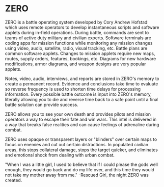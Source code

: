 # ZERO
ZERO is a battle operating system developed by Cory Andrew Hofstad which uses remote operators to develop instantaneous scripts and software applets during in-field operations. During battle, commands are sent to teams of active duty military and civilian experts. Software terminals are coding apps for mission functions while monitoring any mission changes using video, audio, satellite, radio, visual tracking, etc. Battle plans are common software applets. Changes to mission applets require new maps, routes, supply orders, features, bookings, etc. Diagrams for new hardware modifications, armor diagrams, and weapon designs are very popular applets.

Notes, video, audio, interviews, and reports are stored in ZERO's memory to create a permanent record. Evidence and conclusions take time to evaluate so reverse frequency is used to shorten time delays for processing information. Every possible battle outcome is input into ZERO's memory, literally allowing you to die and reverse time back to a safe point until a final battle solution can provide success.

ZERO allows you to see your own death and provides pilots and mission operators a way to escape their fate and win wars. This intel is delivered in a way that breaks false realities and can cause feelings of adrenaline during combat.

ZERO uses opaque or transparent layers or "blinders" over certain maps to focus on enemies and cut out certain distractions. In populated civilian areas, this stops collateral damage, stops the target quicker, and eliminates and emotional shock from dealing with urban combat.

"When I was a little girl, I used to believe that if I could please the gods well enough, they would go back and do my life over, and this time they would not take my mother away from me." -Rescued Girl, the night ZERO was created.
